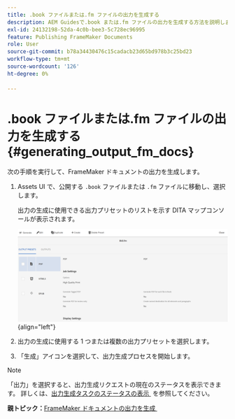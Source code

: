 ```yaml
---
title: .book ファイルまたは.fm ファイルの出力を生成する
description: AEM Guidesで.book または.fm ファイルの出力を生成する方法を説明します。
exl-id: 24132198-52da-4c0b-bee3-5c728ec96995
feature: Publishing FrameMaker Documents
role: User
source-git-commit: b78a34430476c15cadacb23d65bd978b3c25bd23
workflow-type: tm+mt
source-wordcount: '126'
ht-degree: 0%

---
```


# .book ファイルまたは.fm ファイルの出力を生成する {#generating_output_fm_docs}

次の手順を実行して、FrameMaker ドキュメントの出力を生成します。

1. Assets UI で、公開する `.book` ファイルまたは `.fm` ファイルに移動し、選択します。

   出力の生成に使用できる出力プリセットのリストを示す DITA マップコンソールが表示されます。

   ![](images/publish-fm-doc.png){align="left"}

1. 出力の生成に使用する 1 つまたは複数の出力プリセットを選択します。

1. 「生成」アイコンを選択して、出力生成プロセスを開始します。


>[!NOTE]
>
> 「出力」を選択すると、出力生成リクエストの現在のステータスを表示できます。 詳しくは、[&#x200B; 出力生成タスクのステータスの表示 &#x200B;](fm-output-view-status.md) を参照してください。

**親トピック：**&#x200B;[&#x200B; FrameMaker ドキュメントの出力を生成 &#x200B;](fm-output-generatation.md)
